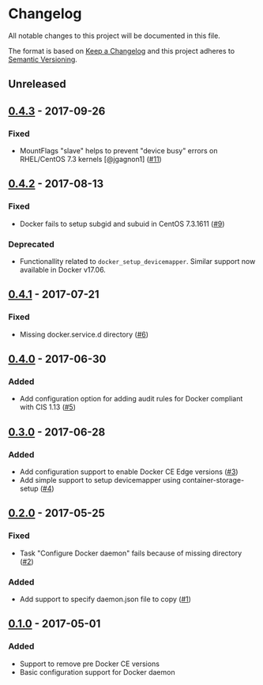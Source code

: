 # Changelog
All notable changes to this project will be documented in this file.

The format is based on [Keep a Changelog](http://keepachangelog.com/en/1.0.0/)
and this project adheres to [Semantic Versioning](http://semver.org/spec/v2.0.0.html).

## Unreleased

## [0.4.3](../../releases/tag/0.4.3) - 2017-09-26
### Fixed
- MountFlags "slave" helps to prevent "device busy" errors on RHEL/CentOS 7.3 kernels [@jgagnon1] ([#11](../../issues/11)) 

## [0.4.2](../../releases/tag/0.4.2) - 2017-08-13
### Fixed
- Docker fails to setup subgid and subuid in CentOS 7.3.1611 ([#9](../../issues/9))

### Deprecated
- Functionallity related to `docker_setup_devicemapper`. Similar support now available in Docker v17.06.

## [0.4.1](../../releases/tag/0.4.1) - 2017-07-21
### Fixed
- Missing docker.service.d directory ([#6](../../issues/6))

## [0.4.0](../../releases/tag/0.4.0) - 2017-06-30
### Added
- Add configuration option for adding audit rules for Docker compliant with CIS 1.13 ([#5](../../issues/5))

## [0.3.0](../../releases/tag/0.3.0) - 2017-06-28
### Added
- Add configuration support to enable Docker CE Edge versions ([#3](../../issues/3))
- Add simple support to setup devicemapper using container-storage-setup ([#4](../../issues/4))

## [0.2.0](../../releases/tag/0.2.0) - 2017-05-25
### Fixed
- Task "Configure Docker daemon" fails because of missing directory ([#2](../../issues/2))

### Added
- Add support to specify daemon.json file to copy ([#1](../../issues/1))

## [0.1.0](../../releases/tag/0.1.0) - 2017-05-01
### Added
- Support to remove pre Docker CE versions
- Basic configuration support for Docker daemon
